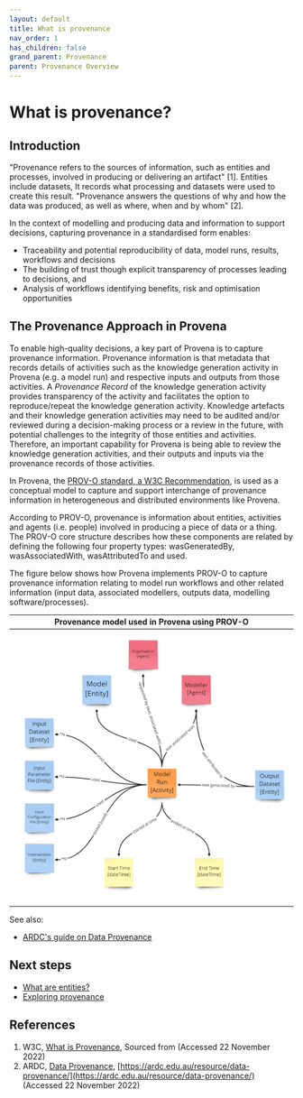 ```yaml
---
layout: default
title: What is provenance
nav_order: 1
has_children: false
grand_parent: Provenance
parent: Provenance Overview
---
```

# What is provenance?

## Introduction

"Provenance refers to the sources of information, such as entities and processes, involved in producing or delivering an artifact" [1]. Entities include datasets, It records what processing and datasets were used to create this result. "Provenance answers the questions of why and how the data was produced, as well as where, when and by whom" [2]. 

In the context of modelling and producing data and information to support decisions, capturing provenance in a standardised form enables:
* Traceability and potential reproducibility of data, model runs, results, workflows and decisions
* The building of trust though explicit transparency of processes leading to decisions, and
* Analysis of workflows identifying benefits, risk and optimisation opportunities


## The Provenance Approach in Provena

To enable high-quality decisions, a key part of Provena is to capture provenance information. Provenance information is that metadata that records details of activities such as the knowledge generation activity in Provena (e.g. a model run) and respective inputs and outputs from those activities. A *Provenance Record* of the knowledge generation activity provides transparency of the activity and facilitates the option to reproduce/repeat the knowledge generation activity. Knowledge artefacts and their knowledge generation activities may need to be audited and/or reviewed during a decision-making process or a review in the future, with potential challenges to the integrity of those entities and activities. Therefore, an important capability for Provena is being able to review the knowledge generation activities, and their outputs and inputs via the provenance records of those activities.

In Provena, the [PROV-O standard, a W3C Recommendation](https://www.w3.org/TR/prov-o/), is used as a conceptual model to capture and support interchange of provenance information in heterogeneous and distributed environments like Provena. 

According to PROV-O, provenance is information about entities, activities and agents (i.e. people) involved in producing a piece of data or a thing. The PROV-O core structure describes how these components are related by defining the following four property types: wasGeneratedBy, wasAssociatedWith, wasAttributedTo and used. 

The figure below shows how Provena implements PROV-O to capture provenance information relating to model run workflows and other related information (input data, associated modellers, outputs data, modelling software/processes).


| Provenance model used in Provena using PROV-O |
|:-:|
|<img src="../../assets/images/provenance/provenance-abstract-model.jpg" alt="drawing" width="600"/>|


See also:
* [ARDC's guide on Data Provenance](https://ardc.edu.au/resource/data-provenance/)

## Next steps

* [What are entities?](./what-are-entities.html)
* [Exploring provenance](../exploring-provenance/) 

## References

1. W3C, [What is Provenance](https://www.w3.org/2005/Incubator/prov/wiki/What_Is_Provenance), Sourced from [](https://www.w3.org/2005/Incubator/prov/wiki/What_Is_Provenance) (Accessed 22 November 2022)
2. ARDC, [Data Provenance](https://ardc.edu.au/resource/data-provenance/), [https://ardc.edu.au/resource/data-provenance/](https://ardc.edu.au/resource/data-provenance/) (Accessed 22 November 2022)
 